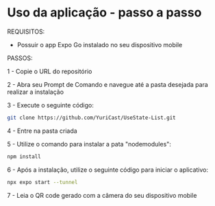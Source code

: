 # Uso da aplicação - passo a passo

REQUISITOS: 

- Possuir o app Expo Go instalado no seu dispositivo mobile

PASSOS:

1 - Copie o URL do repositório

2 - Abra seu Prompt de Comando e navegue até a pasta desejada para realizar a instalação

3 - Execute o seguinte código:

```bash
git clone https://github.com/YuriCast/UseState-List.git
```

4 - Entre na pasta criada

5 - Utilize o comando para instalar a pata "nodemodules":

```bash
npm install
```

6 - Após a instalação, utilize o seguinte código para iniciar o aplicativo: 

```bash
npx expo start --tunnel
```

7 - Leia o QR code gerado com a câmera do seu dispositivo mobile
